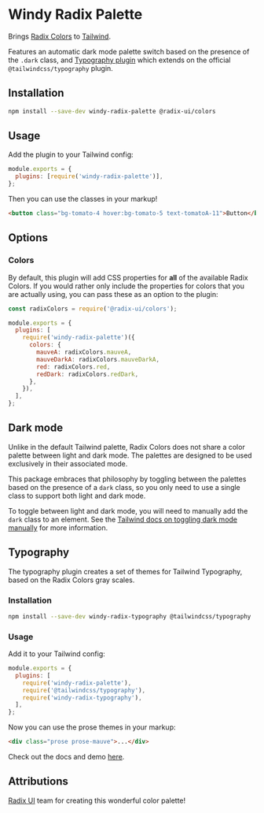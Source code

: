 # Windy Radix Palette

Brings [Radix Colors](https://www.radix-ui.com/colors) to [Tailwind](https://tailwindcss.com/).

Features an automatic dark mode palette switch based on the presence of the `.dark` class, and [Typography plugin](#typography) which extends on the official `@tailwindcss/typography` plugin.

## Installation

```bash
npm install --save-dev windy-radix-palette @radix-ui/colors
```

## Usage

Add the plugin to your Tailwind config:

```js
module.exports = {
  plugins: [require('windy-radix-palette')],
};
```

Then you can use the classes in your markup!

```html
<button class="bg-tomato-4 hover:bg-tomato-5 text-tomatoA-11">Button</button>
```

## Options

### Colors

By default, this plugin will add CSS properties for **all** of the available Radix Colors. If you would rather only include the properties for colors that you are actually using, you can pass these as an option to the plugin:

```js
const radixColors = require('@radix-ui/colors');

module.exports = {
  plugins: [
    require('windy-radix-palette')({
      colors: {
        mauveA: radixColors.mauveA,
        mauveDarkA: radixColors.mauveDarkA,
        red: radixColors.red,
        redDark: radixColors.redDark,
      },
    }),
  ],
};
```

## Dark mode

Unlike in the default Tailwind palette, Radix Colors does not share a color palette between light and dark mode. The palettes are designed to be used exclusively in their associated mode.

This package embraces that philosophy by toggling between the palettes based on the presence of a `dark` class, so you only need to use a single class to support both light and dark mode.

To toggle between light and dark mode, you will need to manually add the `dark` class to an element. See the [Tailwind docs on toggling dark mode manually](https://tailwindcss.com/docs/dark-mode#toggling-dark-mode-manually) for more information.

## Typography

The typography plugin creates a set of themes for Tailwind Typography, based on the Radix Colors gray scales.

### Installation

```bash
npm install --save-dev windy-radix-typography @tailwindcss/typography
```

### Usage

Add it to your Tailwind config:

```js
module.exports = {
  plugins: [
    require('windy-radix-palette'),
    require('@tailwindcss/typography'),
    require('windy-radix-typography'),
  ],
};
```

Now you can use the prose themes in your markup:

```html
<div class="prose prose-mauve">...</div>
```

Check out the docs and demo [here](https://windy-radix-palette.vercel.app/docs/typography/getting-started).

## Attributions

[Radix UI](https://github.com/radix-ui) team for creating this wonderful color palette!
